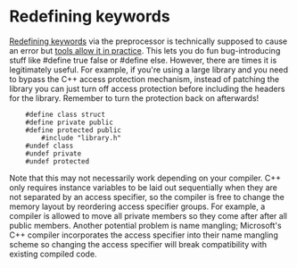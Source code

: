 Redefining keywords
=
[Redefining keywords][1] via the preprocessor is technically supposed to cause
an error but [tools allow it in practice][2]. This lets you do fun
bug-introducing stuff like #define true false or #define else. However, there
are times it is legitimately useful. For example, if you're using a large
library and you need to bypass the C++ access protection mechanism, instead of
patching the library you can just turn off access protection before including
the headers for the library. Remember to turn the protection back on
afterwards!

        #define class struct
        #define private public
        #define protected public
            #include "library.h"
        #undef class
        #undef private
        #undef protected

Note that this may not necessarily work depending on your compiler. C++ only
requires instance variables to be laid out sequentially when they are not
separated by an access specifier, so the compiler is free to change the memory
layout by reordering access specifier groups. For example, a compiler is
allowed to move all private members so they come after after all public
members. Another potential problem is name mangling; Microsoft's C++ compiler
incorporates the access specifier into their name mangling scheme so changing
the access specifier will break compatibility with existing compiled code.

[1]:http://madebyevan.com/obscure-cpp-features/#redefining-keywords
[2]:http://www.gotw.ca/gotw/076.htm
